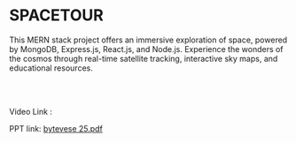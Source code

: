 # SPACETOUR

This MERN stack project offers an immersive exploration of space, powered by MongoDB, Express.js, React.js, and Node.js. Experience the wonders of the cosmos through real-time satellite tracking, interactive sky maps, and educational resources.


</br>
</br>

Video Link : 

PPT link:
[bytevese 25.pdf](https://github.com/user-attachments/files/19724768/bytevese.25.pdf)
